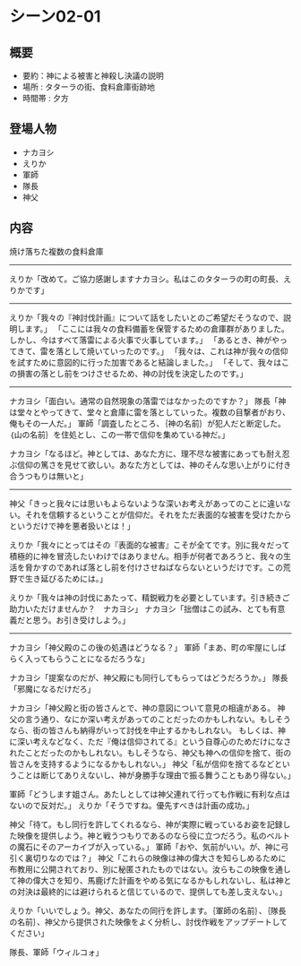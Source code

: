 # シーン02-01
## 概要
* 要約：神による被害と神殺し決議の説明
* 場所 : タターラの街、食料倉庫街跡地
* 時間帯 : 夕方


## 登場人物
* ナカヨシ
* えりか
* 軍師
* 隊長
* 神父

## 内容

焼け落ちた複数の食料倉庫

---

えりか「改めて。ご協力感謝しますナカヨシ。私はこのタターラの町の町長、えりかです」

---

えりか「我々の『神討伐計画』について話をしたいとのご希望だそうなので、説明します。」
「ここには我々の食料備蓄を保管するための倉庫群がありました。しかし、今はすべて落雷による火事で火事しています。」
「あるとき、神がやってきて、雷を落として焼いていったのです。」
「我々は、これは神が我々の信仰を試すために意図的に行った加害であると結論しました。」
「そして、我々はこの損害の落とし前をつけさせるため、神の討伐を決定したのです。」

---

ナカヨシ「面白い。通常の自然現象の落雷ではなかったのですか？」
隊長「神は堂々とやってきて、堂々と倉庫に雷を落としていった。複数の目撃者がおり、俺もその一人だ。」
軍師「調査したところ、｛神の名前｝が犯人だと断定した。｛山の名前｝を住処とし、この一帯で信仰を集めている神だ。」

ナカヨシ「なるほど。神としては、あなた方に、理不尽な被害にあっても耐え忍ぶ信仰の篤さを見せて欲しい。あなた方としては、神のそんな思い上がりに付き合うつもりは無いと」

---
神父「きっと我々には思いもよらないような深いお考えがあってのことに違いない。それを信頼するということが信仰だ。それをただ表面的な被害を受けたからというだけで神を悪者扱いとは！」

えりか「我々にとってはその『表面的な被害』こそが全てです。別に我々だって積極的に神を冒涜したいわけではありません。相手が何者であろうと、我々の生活を脅かすのであれば落とし前を付けさせねばならないというだけです。この荒野で生き延びるためには。」

えりか「我々は神の討伐にあたって、精鋭戦力を必要としています。引き続きご助力いただけませんか？　ナカヨシ」
ナカヨシ「拙僧はこの試み、とても有意義だと思う。お引き受けしよう。」

---

ナカヨシ「神父殿のこの後の処遇はどうなる？」
軍師「まあ、町の牢屋にしばらく入ってもらうことになるだろうな」

ナカヨシ「提案なのだが、神父殿にも同行してもらってはどうだろうか。」
隊長「邪魔になるだけだろ」

ナカヨシ「神父殿と街の皆さんとで、神の意図について意見の相違がある。
神父の言う通り、なにか深い考えがあってのことだったのかもしれない。もしそうなら、街の皆さんも納得がいって討伐を中止するかもしれない。
もしくは、神に深い考えなどなく、ただ『俺は信仰されてる』という自尊心のためだけになされたことだったのかもしれない。もしそうなら、神父も神への信仰を捨て、街の皆さんを支持するようになるかもしれない。」
神父「私が信仰を捨てるなどということは断じてありえないし、神が身勝手な理由で振る舞うこともあり得ない。」

軍師「どうします姐さん。あたしとしては神父連れて行っても作戦に有利な点はないので反対だ。」
えりか「そうですね。優先すべきは計画の成功。」

神父「待て。もし同行を許してくれるなら、神が実際に戦っているお姿を記録した映像を提供しよう。神と戦うつもりであるのなら役に立つだろう。私のベルトの魔石にそのアーカイブが入っている。」
軍師「おや、気前がいい。が、神に弓引く裏切りなのでは？」
神父「これらの映像は神の偉大さを知らしめるために布教用に公開されており、別に秘匿されたものではない。汝らもこの映像を通して神の偉大さを知り、馬鹿げた計画をやめる気になるかもしれないし、私は神との対決は最終的には避けられると信じているので、提供しても差し支えない。」

えりか「いいでしょう。神父、あなたの同行を許します。｛軍師の名前｝、｛隊長の名前｝、神父から提供された映像をよく分析し、討伐作戦をアップデートしてください」

隊長、軍師「ウィルコォ」
